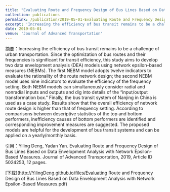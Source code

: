 ```yaml
---
title: "Evaluating Route and Frequency Design of Bus Lines Based on Data Envelopment Analysis with Network Epsilon-Based Measures"
collection: publications
permalink: /publication/2019-05-01-Evaluating Route and Frequency Design of Bus Lines Based on Data Envelopment Analysis with Network Epsilon-Based Measures
excerpt: 'Increasing the efficiency of bus transit remains to be a challenge of urban transportation. Since the optimization of bus routes and their frequencies is significant for transit efficiency, this study aims to develop two data envelopment analysis (DEA) models using network epsilon-based measures (NEBMs). The first NEBM model adopts twelve indicators to evaluate the rationality of the route network design; the second NEBM model uses nine indicators to evaluate the efficiency of the frequency setting. Both NEBM models can simultaneously consider radial and nonradial inputs and outputs and dig into details of the “input/output transformation box.” Finally, the bus transit system of Nanjing in China is used as a case study. Results show that the overall efficiency of network route design is higher than that of frequency setting. According to comparisons between descriptive statistics of the top and bottom performers, inefficiency causes of bottom performers are identified and corresponding improvement measures are suggested. The proposed models are helpful for the development of bus transit systems and can be applied on a yearly/monthly basis.'
date: 2019-05-01
venue: 'Journal of Advanced Transportation'
---
```

摘要：Increasing the efficiency of bus transit remains to be a challenge of urban transportation. Since the optimization of bus routes and their frequencies is significant for transit efficiency, this study aims to develop two data envelopment analysis (DEA) models using network epsilon-based measures (NEBMs). The first NEBM model adopts twelve indicators to evaluate the rationality of the route network design; the second NEBM model uses nine indicators to evaluate the efficiency of the frequency setting. Both NEBM models can simultaneously consider radial and nonradial inputs and outputs and dig into details of the “input/output transformation box.” Finally, the bus transit system of Nanjing in China is used as a case study. Results show that the overall efficiency of network route design is higher than that of frequency setting. According to comparisons between descriptive statistics of the top and bottom performers, inefficiency causes of bottom performers are identified and corresponding improvement measures are suggested. The proposed models are helpful for the development of bus transit systems and can be applied on a yearly/monthly basis.

引用：Yiling Deng, Yadan Yan. Evaluating Route and Frequency Design of Bus Lines Based on Data Envelopment Analysis with Network Epsilon-Based Measures. Journal of Advanced Transportation, 2019, Article ID 5024253, 12 pages.

[下载](http://YilingDeng.github.io/files/Evaluating Route and Frequency Design of Bus Lines Based on Data Envelopment Analysis with Network Epsilon-Based Measures.pdf)